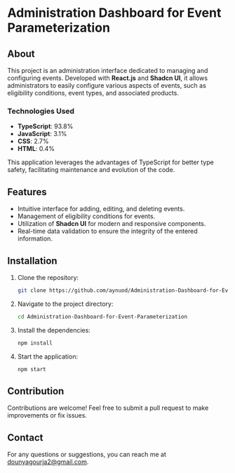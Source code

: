 # Administration Dashboard for Event Parameterization

## About

This project is an administration interface dedicated to managing and configuring events. Developed with **React.js** and **Shadcn UI**, it allows administrators to easily configure various aspects of events, such as eligibility conditions, event types, and associated products.

### Technologies Used

- **TypeScript**: 93.8%
- **JavaScript**: 3.1%
- **CSS**: 2.7%
- **HTML**: 0.4%

This application leverages the advantages of TypeScript for better type safety, facilitating maintenance and evolution of the code.

## Features

- Intuitive interface for adding, editing, and deleting events.
- Management of eligibility conditions for events.
- Utilization of **Shadcn UI** for modern and responsive components.
- Real-time data validation to ensure the integrity of the entered information.

## Installation

1. Clone the repository:

   ```bash
   git clone https://github.com/aynuod/Administration-Dashboard-for-Event-Parameterization.git
   ```

2. Navigate to the project directory:

   ```bash
   cd Administration-Dashboard-for-Event-Parameterization
   ```

3. Install the dependencies:

   ```bash
   npm install
   ```

4. Start the application:

   ```bash
   npm start
   ```

## Contribution

Contributions are welcome! Feel free to submit a pull request to make improvements or fix issues.

## Contact

For any questions or suggestions, you can reach me at [dounyagourja2@gmail.com](mailto:dounyagourja2@gmail.com).
